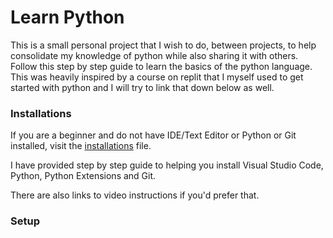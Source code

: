 # Learn Python

This is a small personal project that I wish to do, between projects, to help consolidate my knowledge of python while also sharing it with others. Follow this step by step guide to learn the basics of the python language. This was heavily inspired by a course on replit that I myself used to get started with python and I will try to link that down below as well.

### Installations

If you are a beginner and do not have IDE/Text Editor or Python or Git installed, visit the [installations](/INSTALLATIONS.md) file.

I have provided step by step guide to helping you install Visual Studio Code, Python, Python Extensions and Git.

There are also links to video instructions if you'd prefer that.

### Setup